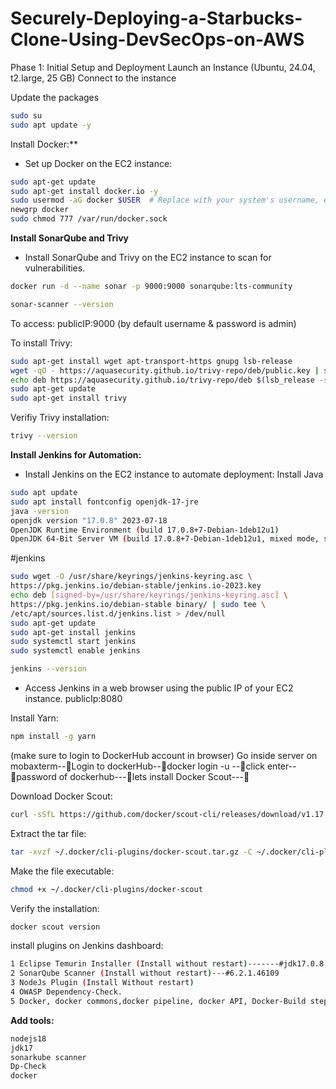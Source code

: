 # Securely-Deploying-a-Starbucks-Clone-Using-DevSecOps-on-AWS

Phase 1: Initial Setup and Deployment
Launch an Instance (Ubuntu, 24.04, t2.large, 25 GB)
Connect to the instance

Update the packages
```bash
sudo su
sudo apt update -y
```

Install Docker:**
- Set up Docker on the EC2 instance:
    
```bash
sudo apt-get update
sudo apt-get install docker.io -y
sudo usermod -aG docker $USER  # Replace with your system's username, e.g., 'ubuntu'
newgrp docker
sudo chmod 777 /var/run/docker.sock
```

**Install SonarQube and Trivy**
- Install SonarQube and Trivy on the EC2 instance to scan for vulnerabilities.
```bash
docker run -d --name sonar -p 9000:9000 sonarqube:lts-community
```

```bash
sonar-scanner --version
```
              
To access:
publicIP:9000 (by default username & password is admin)

To install Trivy:

```bash
sudo apt-get install wget apt-transport-https gnupg lsb-release
wget -qO - https://aquasecurity.github.io/trivy-repo/deb/public.key | sudo apt-key add -
echo deb https://aquasecurity.github.io/trivy-repo/deb $(lsb_release -sc) main | sudo tee -a /etc/apt/sources.list.d/trivy.list
sudo apt-get update
sudo apt-get install trivy        
```

Verifiy Trivy installation:
```bash
trivy --version
```

**Install Jenkins for Automation:**
- Install Jenkins on the EC2 instance to automate deployment:
Install Java
    
```bash
sudo apt update
sudo apt install fontconfig openjdk-17-jre
java -version
openjdk version "17.0.8" 2023-07-18
OpenJDK Runtime Environment (build 17.0.8+7-Debian-1deb12u1)
OpenJDK 64-Bit Server VM (build 17.0.8+7-Debian-1deb12u1, mixed mode, sharing)
```
 
 #jenkins
```bash
sudo wget -O /usr/share/keyrings/jenkins-keyring.asc \
https://pkg.jenkins.io/debian-stable/jenkins.io-2023.key
echo deb [signed-by=/usr/share/keyrings/jenkins-keyring.asc] \
https://pkg.jenkins.io/debian-stable binary/ | sudo tee \
/etc/apt/sources.list.d/jenkins.list > /dev/null
sudo apt-get update
sudo apt-get install jenkins
sudo systemctl start jenkins
sudo systemctl enable jenkins
```

```bash
jenkins --version
```

- Access Jenkins in a web browser using the public IP of your EC2 instance.
publicIp:8080

Install Yarn:
```bash
npm install -g yarn
```

(make sure to login to DockerHub account in browser)
Go inside server on mobaxterm--Login to dockerHub--docker login -u <DockerHub-username>--click enter--password of dockerhub---lets install Docker Scout---

Download Docker Scout:

  ```bash
  curl -sSfL https://github.com/docker/scout-cli/releases/download/v1.17.0/docker-scout_1.17.0_linux_amd64.tar.gz -o ~/.docker/cli-plugins/docker-scout.tar.gz
  ```

 Extract the tar file:
 ```bash
 tar -xvzf ~/.docker/cli-plugins/docker-scout.tar.gz -C ~/.docker/cli-plugins
 ```

Make the file executable:
```bash
chmod +x ~/.docker/cli-plugins/docker-scout
```

Verify the installation:
```bash
docker scout version
```

install plugins on Jenkins dashboard:

```bash
1 Eclipse Temurin Installer (Install without restart)-------#jdk17.0.8.1
2 SonarQube Scanner (Install without restart)---#6.2.1.46109
3 NodeJs Plugin (Install Without restart)
4 OWASP Dependency-Check.
5 Docker, docker commons,docker pipeline, docker API, Docker-Build step
```

**Add tools:**

```bash
nodejs18
jdk17
sonarkube scanner
Dp-Check
docker
```








  

